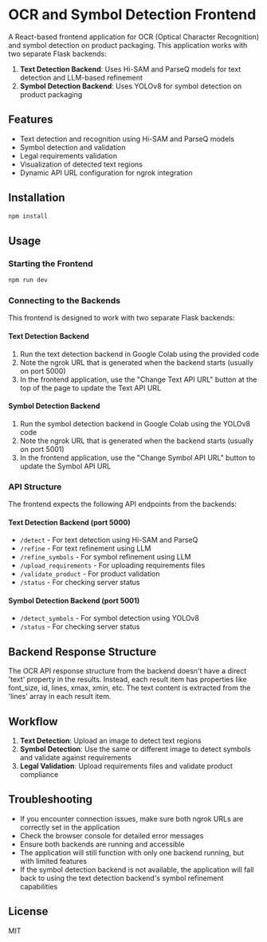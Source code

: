 # OCR and Symbol Detection Frontend

A React-based frontend application for OCR (Optical Character Recognition) and symbol detection on product packaging. This application works with two separate Flask backends:

1. **Text Detection Backend**: Uses Hi-SAM and ParseQ models for text detection and LLM-based refinement
2. **Symbol Detection Backend**: Uses YOLOv8 for symbol detection on product packaging

## Features

- Text detection and recognition using Hi-SAM and ParseQ models
- Symbol detection and validation
- Legal requirements validation
- Visualization of detected text regions
- Dynamic API URL configuration for ngrok integration

## Installation

```bash
npm install
```

## Usage

### Starting the Frontend

```bash
npm run dev
```

### Connecting to the Backends

This frontend is designed to work with two separate Flask backends:

#### Text Detection Backend
1. Run the text detection backend in Google Colab using the provided code
2. Note the ngrok URL that is generated when the backend starts (usually on port 5000)
3. In the frontend application, use the "Change Text API URL" button at the top of the page to update the Text API URL

#### Symbol Detection Backend
1. Run the symbol detection backend in Google Colab using the YOLOv8 code
2. Note the ngrok URL that is generated when the backend starts (usually on port 5001)
3. In the frontend application, use the "Change Symbol API URL" button to update the Symbol API URL

### API Structure

The frontend expects the following API endpoints from the backends:

#### Text Detection Backend (port 5000)
- `/detect` - For text detection using Hi-SAM and ParseQ
- `/refine` - For text refinement using LLM
- `/refine_symbols` - For symbol refinement using LLM
- `/upload_requirements` - For uploading requirements files
- `/validate_product` - For product validation
- `/status` - For checking server status

#### Symbol Detection Backend (port 5001)
- `/detect_symbols` - For symbol detection using YOLOv8
- `/status` - For checking server status

## Backend Response Structure

The OCR API response structure from the backend doesn't have a direct 'text' property in the results. Instead, each result item has properties like font_size, id, lines, xmax, xmin, etc. The text content is extracted from the 'lines' array in each result item.

## Workflow

1. **Text Detection**: Upload an image to detect text regions
2. **Symbol Detection**: Use the same or different image to detect symbols and validate against requirements
3. **Legal Validation**: Upload requirements files and validate product compliance

## Troubleshooting

- If you encounter connection issues, make sure both ngrok URLs are correctly set in the application
- Check the browser console for detailed error messages
- Ensure both backends are running and accessible
- The application will still function with only one backend running, but with limited features
- If the symbol detection backend is not available, the application will fall back to using the text detection backend's symbol refinement capabilities

## License

MIT
